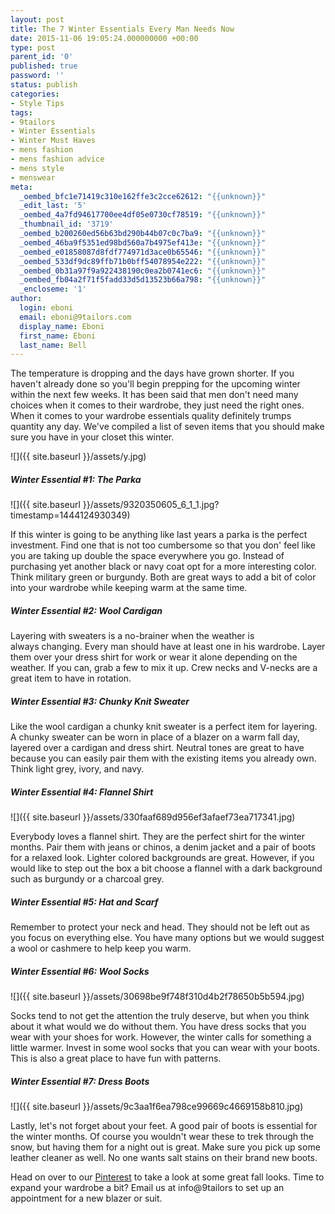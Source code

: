 ```yaml
---
layout: post
title: The 7 Winter Essentials Every Man Needs Now
date: 2015-11-06 19:05:24.000000000 +00:00
type: post
parent_id: '0'
published: true
password: ''
status: publish
categories:
- Style Tips
tags:
- 9tailors
- Winter Essentials
- Winter Must Haves
- mens fashion
- mens fashion advice
- mens style
- menswear
meta:
  _oembed_bfc1e71419c310e162ffe3c2cce62612: "{{unknown}}"
  _edit_last: '5'
  _oembed_4a7fd94617700ee4df05e0730cf78519: "{{unknown}}"
  _thumbnail_id: '3719'
  _oembed_b200260ed56b63bd290b44b07c0c7ba9: "{{unknown}}"
  _oembed_46ba9f5351ed98bd560a7b4975ef413e: "{{unknown}}"
  _oembed_e01858087d8fdf774971d3ace0b65546: "{{unknown}}"
  _oembed_533df9dc89ffb71b0bff54078954e222: "{{unknown}}"
  _oembed_0b31a97f9a922438190c0ea2b0741ec6: "{{unknown}}"
  _oembed_fb04a2f71f5fadd33d5d13523b66a798: "{{unknown}}"
  _encloseme: '1'
author:
  login: eboni
  email: eboni@9tailors.com
  display_name: Eboni
  first_name: Eboni
  last_name: Bell
---
```

The temperature is dropping and the days have grown shorter. If you haven't already done so you'll begin prepping for the upcoming winter within the next few weeks. It has been said that men don't need many choices when it comes to their wardrobe, they just need the right ones. When it comes to your wardrobe essentials quality definitely trumps quantity any day. We've compiled a list of seven items that you should make sure you have in your closet this winter.

![]({{ site.baseurl }}/assets/y.jpg)

##### Winter Essential #1: The Parka

![]({{ site.baseurl }}/assets/9320350605_6_1_1.jpg?timestamp=1444124930349)

If this winter is going to be anything like last years a parka is the perfect investment. Find one that is not too cumbersome so that you don' feel like you are taking up double the space everywhere you go. Instead of purchasing yet another black or navy coat opt for a more interesting color. Think military green or burgundy. Both are great ways to add a bit of color into your wardrobe while keeping warm at the same time.

##### Winter Essential #2: Wool Cardigan

Layering with sweaters is a no-brainer when the weather is always changing. Every man should have at least one in his wardrobe. Layer them over your dress shirt for work or wear it alone depending on the weather. If you can, grab a few to mix it up. Crew necks and V-necks are a great item to have in rotation.

##### Winter Essential #3: Chunky Knit Sweater

Like the wool cardigan a chunky knit sweater is a perfect item for layering. A chunky sweater can be worn in place of a blazer on a warm fall day, layered over a cardigan and dress shirt. Neutral tones are great to have because you can easily pair them with the existing items you already own. Think light grey, ivory, and navy.

##### Winter Essential #4: Flannel Shirt

![]({{ site.baseurl }}/assets/330faaf689d956ef3afaef73ea717341.jpg)

Everybody loves a flannel shirt. They are the perfect shirt for the winter months. Pair them with jeans or chinos, a denim jacket and a pair of boots for a relaxed look. Lighter colored backgrounds are great. However, if you would like to step out the box a bit choose a flannel with a dark background such as burgundy or a charcoal grey.

##### Winter Essential #5: Hat and Scarf

Remember to protect your neck and head. They should not be left out as you focus on everything else. You have many options but we would suggest a wool or cashmere to help keep you warm.

##### Winter Essential #6: Wool Socks

![]({{ site.baseurl }}/assets/30698be9f748f310d4b2f78650b5b594.jpg)

Socks tend to not get the attention the truly deserve, but when you think about it what would we do without them. You have dress socks that you wear with your shoes for work. However, the winter calls for something a little warmer. Invest in some wool socks that you can wear with your boots. This is also a great place to have fun with patterns.

##### Winter Essential #7: Dress Boots

![]({{ site.baseurl }}/assets/9c3aa1f6ea798ce99669c4669158b810.jpg)

Lastly, let's not forget about your feet. A good pair of boots is essential for the winter months. Of course you wouldn't wear these to trek through the snow, but having them for a night out is great. Make sure you pick up some leather cleaner as well. No one wants salt stains on their brand new boots.

Head on over to our [Pinterest](https://www.pinterest.com/9tailors/fall-looks/) to take a look at some great fall looks. Time to expand your wardrobe a bit? Email us at info@9tailors to set up an appointment for a new blazer or suit.